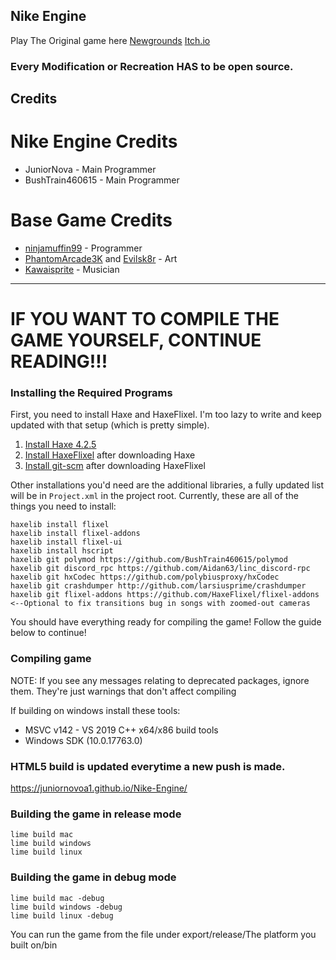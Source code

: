 ## Nike Engine 
Play The Original game here [Newgrounds](https://www.newgrounds.com/portal/view/770371) [Itch.io](https://ninja-muffin24.itch.io/funkin)

### Every Modification or Recreation HAS to be open source.

## Credits
# Nike Engine Credits
* JuniorNova - Main Programmer
* BushTrain460615 - Main Programmer
# Base Game Credits
* [ninjamuffin99](https://twitter.com/ninja_muffin99) - Programmer
* [PhantomArcade3K](https://twitter.com/phantomarcade3k) and [Evilsk8r](https://twitter.com/evilsk8r) - Art
* [Kawaisprite](https://twitter.com/kawaisprite) - Musician
-------------------------------------------------------------
# IF YOU WANT TO COMPILE THE GAME YOURSELF, CONTINUE READING!!! 

### Installing the Required Programs

First, you need to install Haxe and HaxeFlixel. I'm too lazy to write and keep updated with that setup (which is pretty simple). 
1. [Install Haxe 4.2.5](https://haxe.org/download/version/4.2.5/)
2. [Install HaxeFlixel](https://haxeflixel.com/documentation/install-haxeflixel/) after downloading Haxe
3. [Install git-scm](https://git-scm.com/downloads) after downloading HaxeFlixel

Other installations you'd need are the additional libraries, a fully updated list will be in `Project.xml` in the project root. Currently, these are all of the things you need to install:
```
haxelib install flixel
haxelib install flixel-addons
haxelib install flixel-ui
haxelib install hscript
haxelib git polymod https://github.com/BushTrain460615/polymod
haxelib git discord_rpc https://github.com/Aidan63/linc_discord-rpc
haxelib git hxCodec https://github.com/polybiusproxy/hxCodec
haxelib git crashdumper http://github.com/larsiusprime/crashdumper
haxelib git flixel-addons https://github.com/HaxeFlixel/flixel-addons  <--Optional to fix transitions bug in songs with zoomed-out cameras
```

You should have everything ready for compiling the game! Follow the guide below to continue!

### Compiling game
NOTE: If you see any messages relating to deprecated packages, ignore them. They're just warnings that don't affect compiling

If building on windows install these tools:
* MSVC v142 - VS 2019 C++ x64/x86 build tools
* Windows SDK (10.0.17763.0)

### HTML5 build is updated everytime a new push is made.
https://juniornovoa1.github.io/Nike-Engine/

### Building the game in release mode
```
lime build mac
lime build windows
lime build linux
```
### Building the game in debug mode
```
lime build mac -debug
lime build windows -debug
lime build linux -debug
```
You can run the game from the file under export/release/The platform you built on/bin
